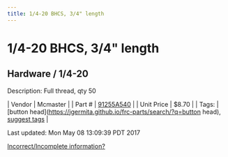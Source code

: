 ```yaml
---
title: 1/4-20 BHCS, 3/4" length
---
```


# 1/4-20 BHCS, 3/4" length
## Hardware / 1/4-20
Description: 	Full thread, qty 50 

| Vendor | Mcmaster | 
| Part # | [91255A540](https://www.mcmaster.com/#91255A540) | 
| Unit Price | $8.70 | 
| Tags: | [button head](https://jgermita.github.io/frc-parts/search/?q=button head), [suggest tags](https://docs.google.com/forms/d/e/1FAIpQLSeWyY8v3RgOty-MyWmh9U0iivNYN_molChYyS-0U-o-kOAv_g/viewform) | 

Last updated: Mon May 08 13:09:39 PDT 2017

 [Incorrect/Incomplete information?](https://docs.google.com/forms/d/e/1FAIpQLSeWyY8v3RgOty-MyWmh9U0iivNYN_molChYyS-0U-o-kOAv_g/viewform)